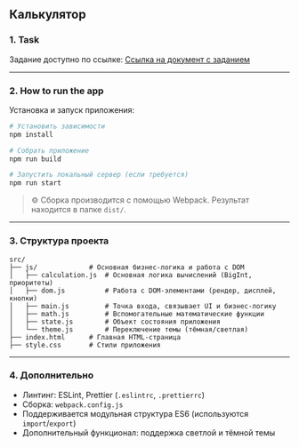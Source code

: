## Калькулятор

### 1. Task

Задание доступно по ссылке: [Ссылка на документ с заданием]()

---

### 2. How to run the app

Установка и запуск приложения:

```bash
# Установить зависимости
npm install

# Собрать приложение
npm run build

# Запустить локальный сервер (если требуется)
npm run start
```

> ⚙️ Сборка производится с помощью Webpack. Результат находится в папке `dist/`.

---

### 3. Структура проекта

```plaintext
src/
├── js/             # Основная бизнес-логика и работа с DOM
│   ├── calculation.js  # Основная логика вычислений (BigInt, приоритеты)
│   ├── dom.js          # Работа с DOM-элементами (рендер, дисплей, кнопки)
│   ├── main.js         # Точка входа, связывает UI и бизнес-логику
│   ├── math.js         # Вспомогательные математические функции
│   ├── state.js        # Объект состояния приложения
│   └── theme.js        # Переключение темы (тёмная/светлая)
├── index.html      # Главная HTML-страница
├── style.css       # Стили приложения
```

---

### 4. Дополнительно

- Линтинг: ESLint, Prettier (`.eslintrc`, `.prettierrc`)
- Сборка: `webpack.config.js`
- Поддерживается модульная структура ES6 (используются `import`/`export`)
- Дополнительный функционал: поддержка светлой и тёмной темы
